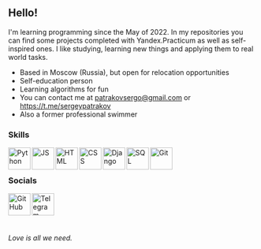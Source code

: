 ## Hello!


I'm learning programming since the May of 2022. In my repositories you can find some projects completed with Yandex.Practicum as well as self-inspired ones. I like studying, learning new things and applying them to real world tasks.


- Based in Moscow (Russia), but open for relocation opportunities
- Self-education person
- Learning algorithms for fun
- You can contact me at patrakovsergo@gmail.com or https://t.me/sergeypatrakov
- Also a former professional swimmer



### Skills

<img align="left" alt="Python" width="45px" src="https://raw.githubusercontent.com/danielcranney/readme-generator/main/public/icons/skills/python-colored.svg"/>
<img align="left" alt="JS" width="45px" src="https://upload.wikimedia.org/wikipedia/commons/thumb/6/6a/JavaScript-logo.png/800px-JavaScript-logo.png">
<img align="left" alt="HTML" width="45px" src="https://www.w3.org/html/logo/downloads/HTML5_Badge_512.png"/>
<img align="left" alt="CSS" width="45px" src="https://cdn1.iconfinder.com/data/icons/social-media-logos-7/64/css-3-512.png"/>
<img align="left" alt="Django" width="45px" src="https://raw.githubusercontent.com/danielcranney/readme-generator/main/public/icons/skills/django-colored.svg"/>
<img align="left" alt="SQL" width="45px" src="https://raw.githubusercontent.com/danielcranney/readme-generator/main/public/icons/skills/postgresql-colored.svg"/> 
<img align="left" alt="Git" width="45px" src="https://git-scm.com/images/logos/downloads/Git-Icon-1788C.png"/> 

<br />
<br />

### Socials

[<img align="left" alt="GitHub" width="45px" src="https://cdn-icons-png.flaticon.com/512/25/25231.png" />](https://github.com/sergeypatrakov)
[<img align="left" alt="Telegram" width="45px" src="https://upload.wikimedia.org/wikipedia/commons/thumb/8/82/Telegram_logo.svg/2048px-Telegram_logo.svg.png" />](https://t.me/sergeypatrakov)

<br />
<br />
<br />
<br />

_Love is all we need._

